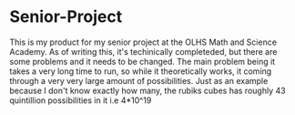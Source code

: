 # Senior-Project
This is my product for my senior project at the OLHS Math and Science Academy. 
As of writing this, it's techinically completeded, but there are some problems and it needs to be changed. 
The main problem being it takes a very long time to run, so while it theoretically works, it coming through a very very large amount of possibilities. 
Just as an example because I don't know exactly how many, the rubiks cubes has roughly 43 quintillion possibilities in it
i.e 4*10^19